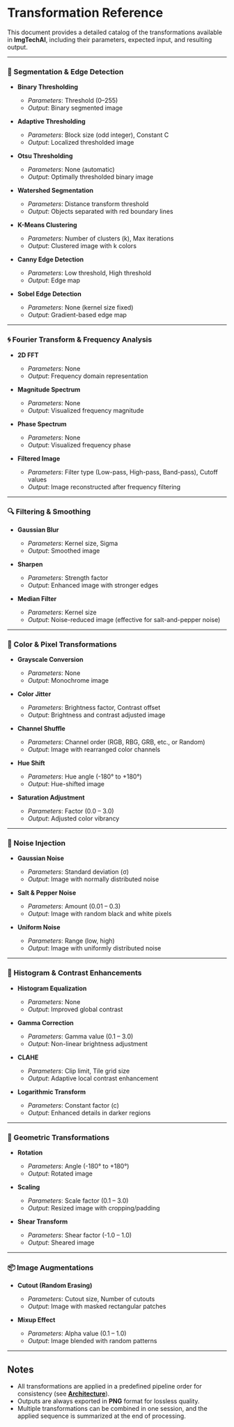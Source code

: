 # Transformation Reference

This document provides a detailed catalog of the transformations available in **ImgTechAI**, including their parameters, expected input, and resulting output.

---

### 🧠 Segmentation & Edge Detection

* **Binary Thresholding**

  * *Parameters*: Threshold (0–255)
  * *Output*: Binary segmented image

* **Adaptive Thresholding**

  * *Parameters*: Block size (odd integer), Constant C
  * *Output*: Localized thresholded image

* **Otsu Thresholding**

  * *Parameters*: None (automatic)
  * *Output*: Optimally thresholded binary image

* **Watershed Segmentation**

  * *Parameters*: Distance transform threshold
  * *Output*: Objects separated with red boundary lines

* **K-Means Clustering**

  * *Parameters*: Number of clusters (k), Max iterations
  * *Output*: Clustered image with k colors

* **Canny Edge Detection**

  * *Parameters*: Low threshold, High threshold
  * *Output*: Edge map

* **Sobel Edge Detection**

  * *Parameters*: None (kernel size fixed)
  * *Output*: Gradient-based edge map

---

### 🌀 Fourier Transform & Frequency Analysis

* **2D FFT**

  * *Parameters*: None
  * *Output*: Frequency domain representation

* **Magnitude Spectrum**

  * *Parameters*: None
  * *Output*: Visualized frequency magnitude

* **Phase Spectrum**

  * *Parameters*: None
  * *Output*: Visualized frequency phase

* **Filtered Image**

  * *Parameters*: Filter type (Low-pass, High-pass, Band-pass), Cutoff values
  * *Output*: Image reconstructed after frequency filtering

---

### 🔍 Filtering & Smoothing

* **Gaussian Blur**

  * *Parameters*: Kernel size, Sigma
  * *Output*: Smoothed image

* **Sharpen**

  * *Parameters*: Strength factor
  * *Output*: Enhanced image with stronger edges

* **Median Filter**

  * *Parameters*: Kernel size
  * *Output*: Noise-reduced image (effective for salt-and-pepper noise)

---

### 🎨 Color & Pixel Transformations

* **Grayscale Conversion**

  * *Parameters*: None
  * *Output*: Monochrome image

* **Color Jitter**

  * *Parameters*: Brightness factor, Contrast offset
  * *Output*: Brightness and contrast adjusted image

* **Channel Shuffle**

  * *Parameters*: Channel order (RGB, RBG, GRB, etc., or Random)
  * *Output*: Image with rearranged color channels

* **Hue Shift**

  * *Parameters*: Hue angle (-180° to +180°)
  * *Output*: Hue-shifted image

* **Saturation Adjustment**

  * *Parameters*: Factor (0.0 – 3.0)
  * *Output*: Adjusted color vibrancy

---

### 🧪 Noise Injection

* **Gaussian Noise**

  * *Parameters*: Standard deviation (σ)
  * *Output*: Image with normally distributed noise

* **Salt & Pepper Noise**

  * *Parameters*: Amount (0.01 – 0.3)
  * *Output*: Image with random black and white pixels

* **Uniform Noise**

  * *Parameters*: Range (low, high)
  * *Output*: Image with uniformly distributed noise

---

### 🌈 Histogram & Contrast Enhancements

* **Histogram Equalization**

  * *Parameters*: None
  * *Output*: Improved global contrast

* **Gamma Correction**

  * *Parameters*: Gamma value (0.1 – 3.0)
  * *Output*: Non-linear brightness adjustment

* **CLAHE**

  * *Parameters*: Clip limit, Tile grid size
  * *Output*: Adaptive local contrast enhancement

* **Logarithmic Transform**

  * *Parameters*: Constant factor (c)
  * *Output*: Enhanced details in darker regions

---

### 🔄 Geometric Transformations

* **Rotation**

  * *Parameters*: Angle (-180° to +180°)
  * *Output*: Rotated image

* **Scaling**

  * *Parameters*: Scale factor (0.1 – 3.0)
  * *Output*: Resized image with cropping/padding

* **Shear Transform**

  * *Parameters*: Shear factor (-1.0 – 1.0)
  * *Output*: Sheared image

---

### 📦 Image Augmentations

* **Cutout (Random Erasing)**

  * *Parameters*: Cutout size, Number of cutouts
  * *Output*: Image with masked rectangular patches

* **Mixup Effect**

  * *Parameters*: Alpha value (0.1 – 1.0)
  * *Output*: Image blended with random patterns

---

## Notes

* All transformations are applied in a predefined pipeline order for consistency (see **[Architecture](05_architecture.md)**).
* Outputs are always exported in **PNG** format for lossless quality.
* Multiple transformations can be combined in one session, and the applied sequence is summarized at the end of processing.
